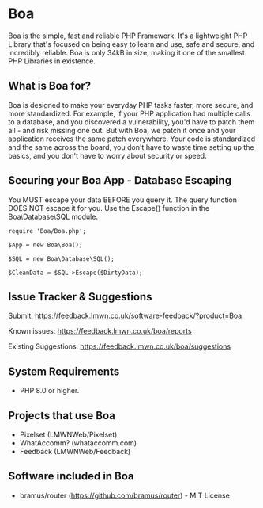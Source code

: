 # Boa
Boa is the simple, fast and reliable PHP Framework. It's a lightweight PHP Library that's focused on being easy to learn and use, safe and secure, and incredibly reliable.
Boa is only 34kB in size, making it one of the smallest PHP Libraries in existence.

## What is Boa for?
Boa is designed to make your everyday PHP tasks faster, more secure, and more standardized.
For example, if your PHP application had multiple calls to a database, and you discovered a vulnerability, you'd have to patch them all - and risk missing one out.
But with Boa, we patch it once and your application receives the same patch everywhere.
Your code is standardized and the same across the board, you don't have to waste time setting up the basics, and you don't have to worry about security or speed.

## Securing your Boa App - Database Escaping
You MUST escape your data BEFORE you query it. The query function DOES NOT escape it for you. Use the Escape() function in the Boa\Database\SQL module.
```
require 'Boa/Boa.php';

$App = new Boa\Boa();

$SQL = new Boa\Database\SQL();

$CleanData = $SQL->Escape($DirtyData);
```

## Issue Tracker & Suggestions
Submit: https://feedback.lmwn.co.uk/software-feedback/?product=Boa

Known issues: https://feedback.lmwn.co.uk/boa/reports

Existing Suggestions: https://feedback.lmwn.co.uk/boa/suggestions

## System Requirements
- PHP 8.0 or higher.

## Projects that use Boa
- Pixelset (LMWNWeb/Pixelset)
- WhatAccomm? (whataccomm.com)
- Feedback (LMWNWeb/Feedback)

## Software included in Boa
- bramus/router (https://github.com/bramus/router) - MIT License
